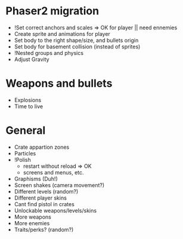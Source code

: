 Phaser2 migration
=================

- !Set correct anchors and scales => OK for player || need ennemies
- Create sprite and animations for player
- Set body to the right shape/size, and bullets origin
- Set body for basement collision (instead of sprites)
- !Nested groups and physics
- Adjust Gravity


Weapons and bullets
===================

- Explosions
- Time to live

General
=======

- Crate appartion zones
- Particles
- !Polish
	- restart without reload => OK
	- screens and menus, etc.
- Graphisms (Duh!)
- Screen shakes (camera movement?)
- Different levels (random?)
- Different player skins
- Cant find pistol in crates
- Unlockable weapons/levels/skins
- More weapons
- More enemies
- Traits/perks? (random?)